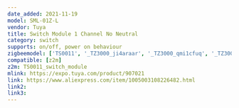 ```yaml
---
date_added: 2021-11-19
model: SML-01Z-L
vendor: Tuya
title: Switch Module 1 Channel No Neutral
category: switch
supports: on/off, power on behaviour
zigbeemodel: ['TS0011', '_TZ3000_ji4araar', '_TZ3000_qmi1cfuq', '_TZ3000_txpirhfq']
compatible: [z2m]
z2m: TS0011_switch_module
mlink: https://expo.tuya.com/product/907021
link: https://www.aliexpress.com/item/1005003108226482.html
link2: 
link3: 
---
```


